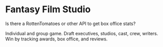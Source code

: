 # Fantasy Film Studio

Is there a RottenTomatoes or other API to get box office stats?

Individual and group game. Draft executives, studios, cast, crew, writers. Win by tracking awards, box office, and reviews.
